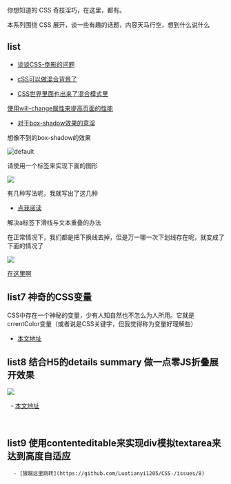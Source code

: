 
你想知道的 CSS 奇技淫巧，在这里，都有。

本系列围绕 CSS 展开，谈一些有趣的话题，内容天马行空，想到什么说什么

## list

- [谈谈CSS-倒影的问题](https://github.com/Luotianyi1205/CSS-/issues/1) 




-  [cSS可以做混合背景了](https://github.com/Luotianyi1205/CSS-/issues/2) 


- [CSS世界里面也出来了混合模式里](https://github.com/Luotianyi1205/CSS-/issues/2) 



[使用will-change属性来提高页面的性能](https://github.com/Luotianyi1205/CSS-/issues/3) 





- [对于box-shadow效果的意淫](https://github.com/Luotianyi1205/CSS-/issues/4)

想像不到的box-shadow的效果


![default](https://user-images.githubusercontent.com/28778154/34472497-b3c86740-ef9e-11e7-9948-6166b3b9994b.PNG)



请使用一个标签来实现下面的图形


![](https://user-images.githubusercontent.com/28778154/34475193-a403fd26-efc4-11e7-809e-eb8853067666.png)

有几种写法呢，我就写出了这几种

- [点我阅读](https://github.com/Luotianyi1205/CSS-/issues/5)




解决a标签下滑线与文本重叠的办法

在正常情况下，我们都是把下换线去掉，但是万一哪一次下划线存在呢，就变成了下面的情况了

![](https://user-images.githubusercontent.com/28778154/34751112-b0131c88-f5e5-11e7-88e0-a8bc28baba67.png)



[在这里啊](https://github.com/Luotianyi1205/CSS-/issues/6)
 
 ## list7 神奇的CSS变量
 CSS中存在一个神秘的变量，少有人知自然也不怎么为人所用。它就是crrentColor变量（或者说是CSS关键字，但我觉得称为变量好理解些）
 
 
- [本文地址](https://github.com/Luotianyi1205/CSS-/issues/7)
   
   
  
 ## list8 结合H5的details summary 做一点零JS折叠展开效果
   ![](https://user-images.githubusercontent.com/28778154/34979638-dc23696c-fadc-11e7-8ded-448b5e335816.png)
 
   - [本文地址](https://github.com/Luotianyi1205/CSS-/issues/8)

   
 ## list9 使用contenteditable来实现div模拟textarea来达到高度自适应
      - [狠踹这里跳转](https://github.com/Luotianyi1205/CSS-/issues/8)
 
